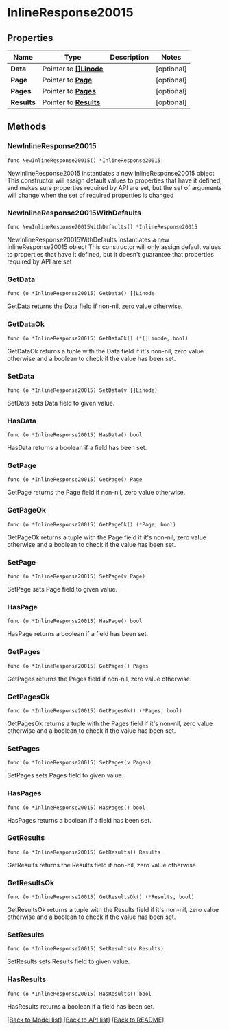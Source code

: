 # InlineResponse20015

## Properties

Name | Type | Description | Notes
------------ | ------------- | ------------- | -------------
**Data** | Pointer to [**[]Linode**](Linode.md) |  | [optional] 
**Page** | Pointer to [**Page**](Page.md) |  | [optional] 
**Pages** | Pointer to [**Pages**](Pages.md) |  | [optional] 
**Results** | Pointer to [**Results**](Results.md) |  | [optional] 

## Methods

### NewInlineResponse20015

`func NewInlineResponse20015() *InlineResponse20015`

NewInlineResponse20015 instantiates a new InlineResponse20015 object
This constructor will assign default values to properties that have it defined,
and makes sure properties required by API are set, but the set of arguments
will change when the set of required properties is changed

### NewInlineResponse20015WithDefaults

`func NewInlineResponse20015WithDefaults() *InlineResponse20015`

NewInlineResponse20015WithDefaults instantiates a new InlineResponse20015 object
This constructor will only assign default values to properties that have it defined,
but it doesn't guarantee that properties required by API are set

### GetData

`func (o *InlineResponse20015) GetData() []Linode`

GetData returns the Data field if non-nil, zero value otherwise.

### GetDataOk

`func (o *InlineResponse20015) GetDataOk() (*[]Linode, bool)`

GetDataOk returns a tuple with the Data field if it's non-nil, zero value otherwise
and a boolean to check if the value has been set.

### SetData

`func (o *InlineResponse20015) SetData(v []Linode)`

SetData sets Data field to given value.

### HasData

`func (o *InlineResponse20015) HasData() bool`

HasData returns a boolean if a field has been set.

### GetPage

`func (o *InlineResponse20015) GetPage() Page`

GetPage returns the Page field if non-nil, zero value otherwise.

### GetPageOk

`func (o *InlineResponse20015) GetPageOk() (*Page, bool)`

GetPageOk returns a tuple with the Page field if it's non-nil, zero value otherwise
and a boolean to check if the value has been set.

### SetPage

`func (o *InlineResponse20015) SetPage(v Page)`

SetPage sets Page field to given value.

### HasPage

`func (o *InlineResponse20015) HasPage() bool`

HasPage returns a boolean if a field has been set.

### GetPages

`func (o *InlineResponse20015) GetPages() Pages`

GetPages returns the Pages field if non-nil, zero value otherwise.

### GetPagesOk

`func (o *InlineResponse20015) GetPagesOk() (*Pages, bool)`

GetPagesOk returns a tuple with the Pages field if it's non-nil, zero value otherwise
and a boolean to check if the value has been set.

### SetPages

`func (o *InlineResponse20015) SetPages(v Pages)`

SetPages sets Pages field to given value.

### HasPages

`func (o *InlineResponse20015) HasPages() bool`

HasPages returns a boolean if a field has been set.

### GetResults

`func (o *InlineResponse20015) GetResults() Results`

GetResults returns the Results field if non-nil, zero value otherwise.

### GetResultsOk

`func (o *InlineResponse20015) GetResultsOk() (*Results, bool)`

GetResultsOk returns a tuple with the Results field if it's non-nil, zero value otherwise
and a boolean to check if the value has been set.

### SetResults

`func (o *InlineResponse20015) SetResults(v Results)`

SetResults sets Results field to given value.

### HasResults

`func (o *InlineResponse20015) HasResults() bool`

HasResults returns a boolean if a field has been set.


[[Back to Model list]](../README.md#documentation-for-models) [[Back to API list]](../README.md#documentation-for-api-endpoints) [[Back to README]](../README.md)


